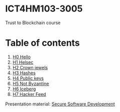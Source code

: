 # ICT4HM103-3005
Trust to Blockchain course

# Table of contents
1. [H0 Hello](h0-hello)
2. [H1 Helsec](h1-helsec)
3. [H2 Crown jewels](h2-crown-jewels)
4. [H3 Hashes](h3-hashes)
5. [H4 Public keys](h4-public-keys)
6. [H5 Not Byzantine](h5-not-byzantine)
7. [H6 Iceberg](h6-iceberg)
8. [H7 Hacker Feed](h7-hacker-feed)

Presentation material: [Secure Software Development](secure-software-development)
